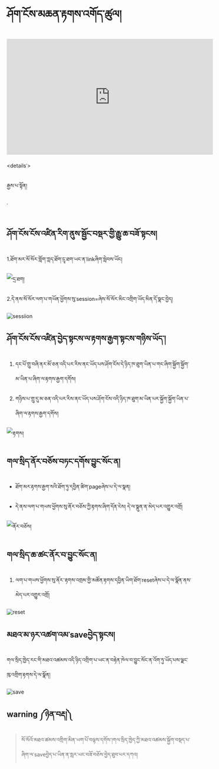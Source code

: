 # ཤོག་ངོས་མཆན་རྟགས་འགོད་ཚུལ།

<iframe width="560" height="315" src="https://www.youtube.com/embed/Krbm8aXZE4M" title="YouTube video player" frameborder="0" allow="accelerometer; autoplay; clipboard-write; encrypted-media; gyroscope; picture-in-picture; web-share" allowfullscreen></iframe>

<details་>
  <summary>རྒྱས་པ་སྟོན།</summary>

་
  
  ## ཤོག་ངོས་ངོས་འཛིན་རིག་ནུས་སྦྱོང་བསྡར་གྱི་རྒྱུ་ཆ་བཟོ་སྟངས།
  
1.ཐོག་མར་སོ་སོར་གློག་ཀླད་ཐོག་དྲྭ་ཐག་ཡང་ན་linkཞིག་སླེབས་ཡོང།

![དྲ་ཐག།](https://user-images.githubusercontent.com/124126972/221773729-fba81157-d218-4a66-be49-ba82ef8363b2.png)

2.དེ་ནས་སོ་སོར་ལག་པ་གཡོན་ཕྱོགས་སུ་session=ཞེས་སོ་སོར་མིང་འགྲིག་ཡོད་མིན་དོ་སྣང་བྱེད།

![sessiion](https://user-images.githubusercontent.com/124126972/221774542-0ccd8ab2-1cfb-4dff-a1b9-737eb9aeb9e5.png)

## ཤོག་ངོས་ངོས་འཛིན་བྱེད་སྟངས་ལ་རྟགས་རྒྱག་སྟངས་གཉིས་ཡོད་།

1. དང་པོ་གྲུ་བཞི་ནར་མོ་ཅན་འདི་པར་རིས་ནང་ཡོད་པས་ཤོག་ངོས་དེ་ཉིད་ཁ་ཐུག་ཡིན་པ་གང་ཞིག་སྐྱོག་སྐྱོག་མ་ཡིན་པ་ཞིག་ལ་རྟགས་རྒྱག་དགོས།

2. གཉིས་པ་གྲུ་དུ་མ་ཅན་འདི་པར་རིས་ནང་ཡོད་པས་ཤོག་ངོས་འདི་ཉིད་ཁ་ཐུག་མ་ཡིན་པར་སྐྱོག་སྐྱོག་ཡིན་པ་ཞིག་ལ་རྟགས་རྒྱག་དགོས།

![རྟགས།](https://user-images.githubusercontent.com/124126972/221775773-52bb3abe-b45e-4229-bfe0-56cace351f41.png)

## གལ་སྲིད་ནོར་བཅོས་བཏང་དགོས་བྱུང་སོང་ན།

- ཐོག་མར་རྟགས་རྒྱག་སའི་ཐོག་ཏུ་དབྱིན་ཚིག་pageཞེས་པ་དེ་ལ་སྣན།

- དེ་ནས་ལག་པ་གཡས་ཕྱོགས་སུ་ནོར་བཅོས་ཀྱི་རྟགས་ཞིག་དོན་ངེས། དེ་ལ་སྣུན་ན་མེད་པར་འགྱུར་འགྲོ།

![ནོར་བཅོས།](https://user-images.githubusercontent.com/124126972/221777082-c433ea17-ac9d-4f5a-811e-53d45e99411f.png)

## གལ་སྲིད་ཆ་ཚང་ནོར་བ་བྱུང་སོང་ན།

1. ལག་པ་གཡས་ཕྱོགས་སུ་ནོར་་རྟགས་འགྲམ་གྱི་མཚོན་རྟགས་དབྱིན་ཡིག་ཐོག་resetཞེས་པ་དེ་ལ་སྣོན་ནས་མེད་པར་འགྱུར་འགྲོ།

![reset](https://user-images.githubusercontent.com/124126972/221778454-d483a500-6a37-43a8-a77a-60ab28270352.png)

## མཐའ་མ་ཉར་འཚག་འམ་saveབྱེད་སྟངས།

གལ་སྲིད་ཁྱེད་རང་གི་མཐའ་འཚམས་འདི་ཉིད་འགྲིག་པ་ཡང་ན་བརྟེན་ཁེལ་བ་བྱུང་སོང་ན་འོག་ཏུ་ཡོད་པས་ལྗང་ཁུ་འགྲིག་རྟགས་དེ་ལ་སྣོན།

![save](https://user-images.githubusercontent.com/124126972/221779740-051f0316-0985-41e3-a661-c2910947489e.png)

## warning ༼ཉེན་བརྡ།༽

> སོ་སོའོ་མཐའ་ཚམས་འགྲིག་མིན་ཡག་པོ་བལྟས་དགོས་།གལ་སྲིད་ཁྱེད་ཀྱི་མཐའ་འཚམས་སྐྱོག་བསྡད་པ་ཞིག་ལ་saveབྱེད་པ་ཡིན་ན་སླར་ཡང་བཟོ་བཅོས་བྱེད་ཐུབ་པར་དཀའ།

</details>
